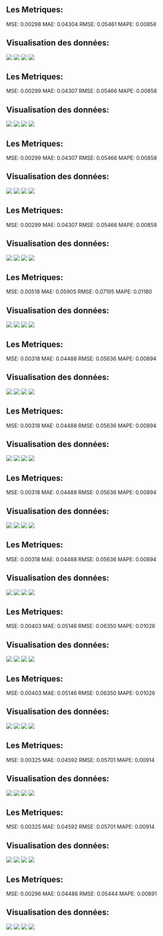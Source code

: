 ## Les Metriques:
MSE:  0.00298 
MAE: 0.04304
RMSE: 0.05461
MAPE: 0.00858
## Visualisation des données: 
![](https://asset.cml.dev/58a924911e688c31de6c9b54b72ea362ae56f3b7?cml=png)
![](https://asset.cml.dev/1eccb59ec70aa17de8e219b645d1e8cf1db3b795?cml=png)
![](https://asset.cml.dev/bad1c80b50e69358ef409c1b2abfb237217ee07b?cml=png)
![](https://asset.cml.dev/3e8804bfe1e08291f17f0c6631b60166634220dd?cml=png)
## Les Metriques:
MSE:  0.00299 
MAE: 0.04307
RMSE: 0.05466
MAPE: 0.00858
## Visualisation des données: 
![](https://asset.cml.dev/934fb75105e2219eb675e4490e6c5982cf57015d?cml=png)
![](https://asset.cml.dev/c6639e2a2b22a43a133183ac855e5b74d5c6a6e7?cml=png)
![](https://asset.cml.dev/ce93da83a1622230ae767e26dddbd29c05cfb43d?cml=png)
![](https://asset.cml.dev/b9044f7e254a9d8f9c03ef54d3c4912a0f13fd1c?cml=png)
## Les Metriques:
MSE:  0.00299 
MAE: 0.04307
RMSE: 0.05466
MAPE: 0.00858
## Visualisation des données: 
![](https://asset.cml.dev/934fb75105e2219eb675e4490e6c5982cf57015d?cml=png)
![](https://asset.cml.dev/c6639e2a2b22a43a133183ac855e5b74d5c6a6e7?cml=png)
![](https://asset.cml.dev/ce93da83a1622230ae767e26dddbd29c05cfb43d?cml=png)
![](https://asset.cml.dev/915c1ffac13d7dda47602af4a271f2e27ee92b74?cml=png)
## Les Metriques:
MSE:  0.00299 
MAE: 0.04307
RMSE: 0.05466
MAPE: 0.00858
## Visualisation des données: 
![](https://asset.cml.dev/934fb75105e2219eb675e4490e6c5982cf57015d?cml=png)
![](https://asset.cml.dev/c6639e2a2b22a43a133183ac855e5b74d5c6a6e7?cml=png)
![](https://asset.cml.dev/ce93da83a1622230ae767e26dddbd29c05cfb43d?cml=png)
![](https://asset.cml.dev/b9044f7e254a9d8f9c03ef54d3c4912a0f13fd1c?cml=png)
## Les Metriques:
MSE:  0.00518 
MAE: 0.05905
RMSE: 0.07195
MAPE: 0.01180
## Visualisation des données: 
![](https://asset.cml.dev/210b4dde8f3f4d318a852e65520d95896c1979e1?cml=png)
![](https://asset.cml.dev/ca729f6a376ee169e97bc368daa570a61474835c?cml=png)
![](https://asset.cml.dev/9c158685ff11da4d6b216f80f88ebf2f7a0aee5e?cml=png)
![](https://asset.cml.dev/39b5a2fe746b342e89a5dac8b408b19f9bfb23a8?cml=png)
## Les Metriques:
MSE:  0.00318 
MAE: 0.04488
RMSE: 0.05636
MAPE: 0.00894
## Visualisation des données: 
![](https://asset.cml.dev/ffd5eca200d2fe92bfefc29d9172cc1a504d8bcb?cml=png)
![](https://asset.cml.dev/55b171ad12f8a81bd745e5195e214639f58d2934?cml=png)
![](https://asset.cml.dev/0cad51b175bb137450dcaaa3066d1ceb84cda8b0?cml=png)
![](https://asset.cml.dev/1e92fb0bfeedca1b059b5218bb807b7429263bad?cml=png)
## Les Metriques:
MSE:  0.00318 
MAE: 0.04488
RMSE: 0.05636
MAPE: 0.00894
## Visualisation des données: 
![](https://asset.cml.dev/ffd5eca200d2fe92bfefc29d9172cc1a504d8bcb?cml=png)
![](https://asset.cml.dev/55b171ad12f8a81bd745e5195e214639f58d2934?cml=png)
![](https://asset.cml.dev/0cad51b175bb137450dcaaa3066d1ceb84cda8b0?cml=png)
![](https://asset.cml.dev/1e92fb0bfeedca1b059b5218bb807b7429263bad?cml=png)
## Les Metriques:
MSE:  0.00318 
MAE: 0.04488
RMSE: 0.05636
MAPE: 0.00894
## Visualisation des données: 
![](https://asset.cml.dev/ffd5eca200d2fe92bfefc29d9172cc1a504d8bcb?cml=png)
![](https://asset.cml.dev/55b171ad12f8a81bd745e5195e214639f58d2934?cml=png)
![](https://asset.cml.dev/0cad51b175bb137450dcaaa3066d1ceb84cda8b0?cml=png)
![](https://asset.cml.dev/1e92fb0bfeedca1b059b5218bb807b7429263bad?cml=png)
## Les Metriques:
MSE:  0.00318 
MAE: 0.04488
RMSE: 0.05636
MAPE: 0.00894
## Visualisation des données: 
![](https://asset.cml.dev/ffd5eca200d2fe92bfefc29d9172cc1a504d8bcb?cml=png)
![](https://asset.cml.dev/55b171ad12f8a81bd745e5195e214639f58d2934?cml=png)
![](https://asset.cml.dev/0cad51b175bb137450dcaaa3066d1ceb84cda8b0?cml=png)
![](https://asset.cml.dev/1e92fb0bfeedca1b059b5218bb807b7429263bad?cml=png)
## Les Metriques:
MSE:  0.00403 
MAE: 0.05146
RMSE: 0.06350
MAPE: 0.01026
## Visualisation des données: 
![](https://asset.cml.dev/30d090c280dff3070e972a3dc73098a7b17af6b0?cml=png)
![](https://asset.cml.dev/7c6a9a5a4f2649b6dce6cc762ed0c92031086066?cml=png)
![](https://asset.cml.dev/0bd59d42af80a1ec327f1172e368edf96e0cda2d?cml=png)
![](https://asset.cml.dev/4c0888115fc4a666ce943022d3802637b42a767f?cml=png)
## Les Metriques:
MSE:  0.00403 
MAE: 0.05146
RMSE: 0.06350
MAPE: 0.01026
## Visualisation des données: 
![](https://asset.cml.dev/30d090c280dff3070e972a3dc73098a7b17af6b0?cml=png)
![](https://asset.cml.dev/7c6a9a5a4f2649b6dce6cc762ed0c92031086066?cml=png)
![](https://asset.cml.dev/0bd59d42af80a1ec327f1172e368edf96e0cda2d?cml=png)
![](https://asset.cml.dev/14d846470b6dda3e693dca2e122d9166ff1099db?cml=png)
## Les Metriques:
MSE:  0.00325 
MAE: 0.04592
RMSE: 0.05701
MAPE: 0.00914
## Visualisation des données: 
![](https://asset.cml.dev/d7589213a7a52c3d6ba1394c40e73a949760c0e8?cml=png)
![](https://asset.cml.dev/e9f7682b52b1e6b23eacfe89da63838f93c33ca7?cml=png)
![](https://asset.cml.dev/51a4f8457cd1a2887903c7bb24ffec729d18ff10?cml=png)
![](https://asset.cml.dev/4e5ab7c3494ae7d9abfbd4547d524f76c9cd3f15?cml=png)
## Les Metriques:
MSE:  0.00325 
MAE: 0.04592
RMSE: 0.05701
MAPE: 0.00914
## Visualisation des données: 
![](https://asset.cml.dev/d7589213a7a52c3d6ba1394c40e73a949760c0e8?cml=png)
![](https://asset.cml.dev/e9f7682b52b1e6b23eacfe89da63838f93c33ca7?cml=png)
![](https://asset.cml.dev/51a4f8457cd1a2887903c7bb24ffec729d18ff10?cml=png)
![](https://asset.cml.dev/561e5fecf820a70c9a4b0c31cc2dee20611665da?cml=png)
## Les Metriques:
MSE:  0.00296 
MAE: 0.04486
RMSE: 0.05444
MAPE: 0.00891
## Visualisation des données: 
![](https://asset.cml.dev/24419090ef543c20a96d5e5f748e5e476742c8df?cml=png)
![](https://asset.cml.dev/fbf4a24c0b9711aa23200b94a3c27bd725e688a0?cml=png)
![](https://asset.cml.dev/398b5b71d9d2613f724624b0602083ef3a0bf987?cml=png)
![](https://asset.cml.dev/771f5e12142aa2aca181fb6d31ff520e3e78540a?cml=png)
